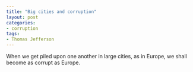```yaml
---
title: "Big cities and corruption"
layout: post
categories:
- corruption
tags:
- Thomas Jefferson
---
```


When we get piled upon one another in large cities, as in Europe, we shall become as corrupt as Europe.
